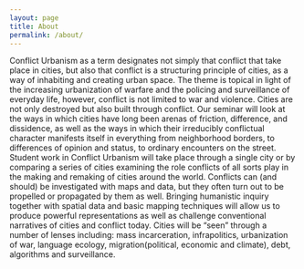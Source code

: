 ```yaml
---
layout: page
title: About
permalink: /about/
---
```


Conflict Urbanism as a term designates not simply that conflict that take place in cities, but also that conflict is a structuring principle of cities, as a way of inhabiting and creating urban space. The theme is topical in light of the increasing urbanization of warfare and the policing and surveillance of everyday life, however, conflict is not limited to war and violence. Cities are not only destroyed but also built through conflict. Our seminar will look at the ways in which cities have long been arenas of friction, difference, and dissidence, as well as the ways in which their irreducibly conflictual character manifests itself in everything from neighborhood borders, to differences of opinion and status, to ordinary encounters on the street.  Student work in Conflict Urbanism will take place through a single city or by comparing a series of cities examining the role conflicts of all sorts play in the making and remaking of cities around the world. Conflicts can (and should) be investigated with maps and data, but they often turn out to be propelled or propagated by them as well. Bringing humanistic inquiry together with spatial data and basic mapping techniques will allow us to produce powerful representations as well as challenge conventional narratives of cities and conflict today.  Cities will be “seen” through a number of lenses including: mass incarceration, infrapolitics, urbanization of war, language ecology, migration(political, economic and climate), debt, algorithms and surveillance.
